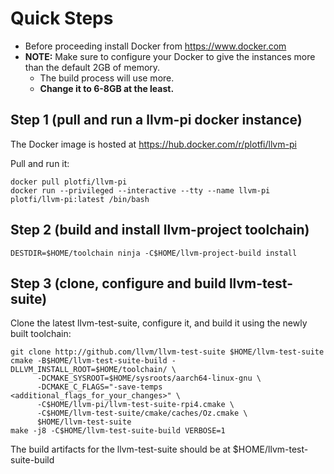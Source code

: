 # Quick Steps

* Before proceeding install Docker from https://www.docker.com 
* **NOTE:** Make sure to configure your Docker to give the instances more than the default 2GB of memory.
  * The build process will use more.
  * **Change it to 6-8GB at the least.**

## Step 1 (pull and run a llvm-pi docker instance)

The Docker image is hosted at https://hub.docker.com/r/plotfi/llvm-pi

Pull and run it:

```
docker pull plotfi/llvm-pi
docker run --privileged --interactive --tty --name llvm-pi plotfi/llvm-pi:latest /bin/bash
```

## Step 2 (build and install llvm-project toolchain)

```
DESTDIR=$HOME/toolchain ninja -C$HOME/llvm-project-build install
```

## Step 3 (clone, configure and build llvm-test-suite) 

Clone the latest llvm-test-suite, configure it, and build it using the newly built toolchain:

```
git clone http://github.com/llvm/llvm-test-suite $HOME/llvm-test-suite
cmake -B$HOME/llvm-test-suite-build -DLLVM_INSTALL_ROOT=$HOME/toolchain/ \
      -DCMAKE_SYSROOT=$HOME/sysroots/aarch64-linux-gnu \
      -DCMAKE_C_FLAGS="-save-temps <additional_flags_for_your_changes>" \
      -C$HOME/llvm-pi/llvm-test-suite-rpi4.cmake \
      -C$HOME/llvm-test-suite/cmake/caches/Oz.cmake \
      $HOME/llvm-test-suite
make -j8 -C$HOME/llvm-test-suite-build VERBOSE=1
```

The build artifacts for the llvm-test-suite should be at $HOME/llvm-test-suite-build
